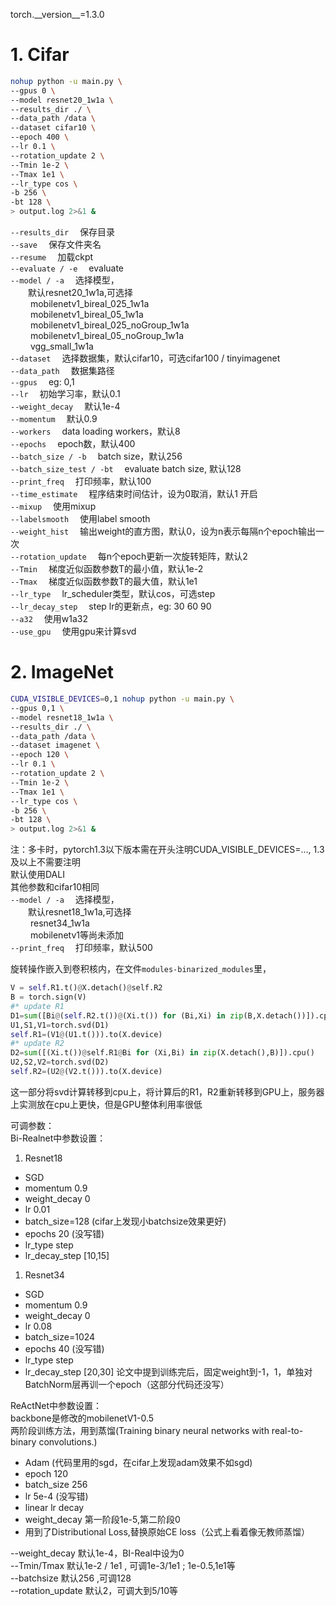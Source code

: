 torch.\_\_version\_\_=1.3.0  

# 1. Cifar
```bash
nohup python -u main.py \
--gpus 0 \
--model resnet20_1w1a \
--results_dir ./ \
--data_path /data \
--dataset cifar10 \
--epoch 400 \
--lr 0.1 \
--rotation_update 2 \
--Tmin 1e-2 \
--Tmax 1e1 \
--lr_type cos \
-b 256 \
-bt 128 \
> output.log 2>&1 &
```
`--results_dir` &emsp;保存目录  
`--save` &emsp;保存文件夹名  
`--resume` &emsp;加载ckpt  
`--evaluate / -e`  &emsp;evaluate  
`--model / -a` &emsp;选择模型，  
&emsp;&emsp;默认resnet20_1w1a,可选择  
&emsp;&emsp; mobilenetv1_bireal_025_1w1a  
&emsp;&emsp; mobilenetv1_bireal_05_1w1a  
&emsp;&emsp; mobilenetv1_bireal_025_noGroup_1w1a  
&emsp;&emsp; mobilenetv1_bireal_05_noGroup_1w1a  
&emsp;&emsp; vgg_small_1w1a  
`--dataset` &emsp;选择数据集，默认cifar10，可选cifar100 / tinyimagenet  
`--data_path` &emsp;数据集路径  
`--gpus` &emsp;eg: 0,1  
`--lr` &emsp;初始学习率，默认0.1  
`--weight_decay` &emsp;默认1e-4  
`--momentum` &emsp;默认0.9  
`--workers` &emsp;data loading workers，默认8  
`--epochs` &emsp;epoch数，默认400  
`--batch_size / -b` &emsp;batch size，默认256   
`--batch_size_test / -bt` &emsp;evaluate batch size, 默认128  
`--print_freq` &emsp;打印频率，默认100  
`--time_estimate` &emsp;程序结束时间估计，设为0取消，默认1 开启  
`--mixup` &emsp;使用mixup  
`--labelsmooth` &emsp;使用label smooth  
`--weight_hist` &emsp;输出weight的直方图，默认0，设为n表示每隔n个epoch输出一次   
`--rotation_update` &emsp;每n个epoch更新一次旋转矩阵，默认2   
`--Tmin` &emsp;梯度近似函数参数T的最小值，默认1e-2  
`--Tmax` &emsp;梯度近似函数参数T的最大值，默认1e1  
`--lr_type` &emsp;lr_scheduler类型，默认cos，可选step  
`--lr_decay_step` &emsp;step lr的更新点，eg: 30 60 90    
`--a32` &emsp;使用w1a32    
`--use_gpu` &emsp;使用gpu来计算svd   

# 2. ImageNet
```bash
CUDA_VISIBLE_DEVICES=0,1 nohup python -u main.py \
--gpus 0,1 \
--model resnet18_1w1a \
--results_dir ./ \
--data_path /data \
--dataset imagenet \
--epoch 120 \
--lr 0.1 \
--rotation_update 2 \
--Tmin 1e-2 \
--Tmax 1e1 \
--lr_type cos \
-b 256 \
-bt 128 \
> output.log 2>&1 &
```  
注：多卡时，pytorch1.3以下版本需在开头注明CUDA_VISIBLE_DEVICES=..., 1.3及以上不需要注明    
默认使用DALI  
其他参数和cifar10相同  
`--model / -a` &emsp;选择模型，  
&emsp;&emsp;默认resnet18_1w1a,可选择  
&emsp;&emsp; resnet34_1w1a  
&emsp;&emsp; mobilenetv1等尚未添加   
`--print_freq` &emsp;打印频率，默认500    

旋转操作嵌入到卷积核内，在文件`modules-binarized_modules`里，  
```python
V = self.R1.t()@X.detach()@self.R2
B = torch.sign(V)
#* update R1
D1=sum([Bi@(self.R2.t())@(Xi.t()) for (Bi,Xi) in zip(B,X.detach())]).cpu()
U1,S1,V1=torch.svd(D1)
self.R1=(V1@(U1.t())).to(X.device)
#* update R2
D2=sum([(Xi.t())@self.R1@Bi for (Xi,Bi) in zip(X.detach(),B)]).cpu()
U2,S2,V2=torch.svd(D2)
self.R2=(U2@(V2.t())).to(X.device)
```
这一部分将svd计算转移到cpu上，将计算后的R1，R2重新转移到GPU上，服务器上实测放在cpu上更快，但是GPU整体利用率很低    

可调参数：  
Bi-Realnet中参数设置： 
1. Resnet18
* SGD
* momentum 0.9
* weight_decay 0
* lr 0.01
* batch_size=128 (cifar上发现小batchsize效果更好)
* epochs 20 (没写错)
* lr_type step  
* lr_decay_step [10,15]
1. Resnet34 
* SGD
* momentum 0.9
* weight_decay 0
* lr 0.08
* batch_size=1024  
* epochs 40 (没写错)
* lr_type step  
* lr_decay_step [20,30]
论文中提到训练完后，固定weight到-1，1，单独对BatchNorm层再训一个epoch（这部分代码还没写）

ReActNet中参数设置：   
backbone是修改的mobilenetV1-0.5  
两阶段训练方法，用到蒸馏(Training binary neural networks with real-to- binary convolutions.)  
* Adam (代码里用的sgd，在cifar上发现adam效果不如sgd)  
* epoch 120 
* batch_size 256  
* lr 5e-4 (没写错)
* linear lr decay  
* weight_decay 第一阶段1e-5,第二阶段0
* 用到了Distributional Loss,替换原始CE loss（公式上看着像无教师蒸馏）

--weight_decay 默认1e-4，BI-Real中设为0  
--Tmin/Tmax 默认1e-2 / 1e1 , 可调1e-3/1e1 ; 1e-0.5,1e1等  
--batchsize 默认256 ,可调128  
--rotation_update 默认2，可调大到5/10等  

